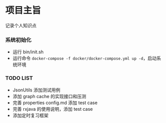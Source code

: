# 项目主旨 #
记录个人知识点

### 系统初始化 ###
* 运行 bin/init.sh
* 运行命令 `docker-compose -f docker/docker-compose.yml up -d`，启动系统环境

### TODO LIST ###
* JsonUtils 添加测试用例
* 添加 graph cache 的实现接口和压测
* 完善 properties config.md 添加 test case
* 完善 rxjava 的使用说明，添加 test case
* 添加定时复习框架
